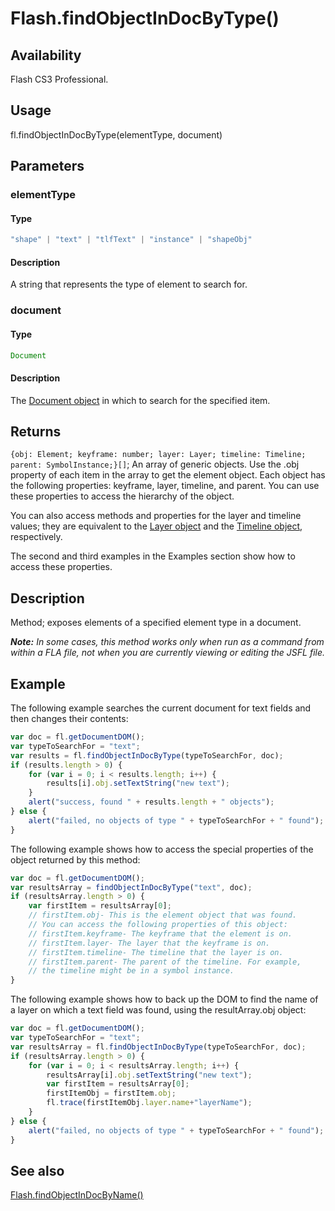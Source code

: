 # Flash.findObjectInDocByType()

## Availability

Flash CS3 Professional.

## Usage

fl.findObjectInDocByType(elementType, document)

## Parameters

### **elementType**

#### Type

```typescript
"shape" | "text" | "tlfText" | "instance" | "shapeObj"
```

#### Description

A string that represents the type of element to search for.

### **document**

#### Type

```typescript
Document
```

#### Description

The [Document object](../Document_object/Document_summary.md) in which to search for the specified item.

## Returns

`{obj: Element; keyframe: number; layer: Layer; timeline: Timeline; parent: SymbolInstance;}[]`; An array of generic objects. Use the .obj property of each item in the array to get the element object. Each object has the following properties: keyframe, layer, timeline, and parent. You can use these properties to access the hierarchy of the object.

You can also access methods and properties for the layer and timeline values; they are equivalent to the [Layer object](../Layer_object/Layer_summary.md) and the [Timeline object](../Timeline_object/Timeline_summary.md), respectively.

The second and third examples in the Examples section show how to access these properties.

## Description

Method; exposes elements of a specified element type in a document.

***Note:** In some cases, this method works only when run as a command from within a FLA file, not when you are currently viewing or editing the JSFL file.*

## Example

The following example searches the current document for text fields and then changes their contents:

```javascript
var doc = fl.getDocumentDOM();
var typeToSearchFor = "text";
var results = fl.findObjectInDocByType(typeToSearchFor, doc);
if (results.length > 0) {
    for (var i = 0; i < results.length; i++) {
        results[i].obj.setTextString("new text");
    }
    alert("success, found " + results.length + " objects");
} else {
    alert("failed, no objects of type " + typeToSearchFor + " found");
}
```

The following example shows how to access the special properties of the object returned by this method:

```javascript
var doc = fl.getDocumentDOM();
var resultsArray = findObjectInDocByType("text", doc);
if (resultsArray.length > 0) {
    var firstItem = resultsArray[0];
    // firstItem.obj- This is the element object that was found.
    // You can access the following properties of this object:
    // firstItem.keyframe- The keyframe that the element is on.
    // firstItem.layer- The layer that the keyframe is on.
    // firstItem.timeline- The timeline that the layer is on.
    // firstItem.parent- The parent of the timeline. For example,
    // the timeline might be in a symbol instance.
}
```

The following example shows how to back up the DOM to find the name of a layer on which a text field was found, using the resultArray.obj object:

```javascript
var doc = fl.getDocumentDOM();
var typeToSearchFor = "text";
var resultsArray = fl.findObjectInDocByType(typeToSearchFor, doc);
if (resultsArray.length > 0) {
    for (var i = 0; i < resultsArray.length; i++) {
        resultsArray[i].obj.setTextString("new text");
        var firstItem = resultsArray[0];
        firstItemObj = firstItem.obj;
        fl.trace(firstItemObj.layer.name+"layerName");
    }
} else {
    alert("failed, no objects of type " + typeToSearchFor + " found");
}
```

## See also

[Flash.findObjectInDocByName()](../Flash_object/Flash27.md)
